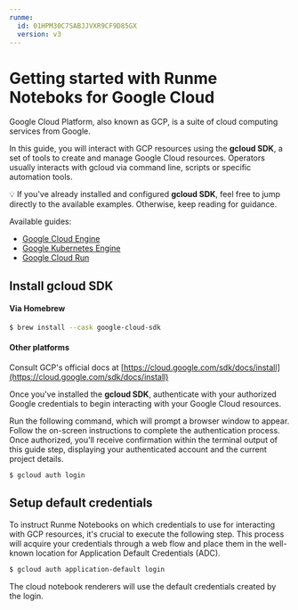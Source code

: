 ```yaml
---
runme:
  id: 01HPM30C7SABJJVXR9CF9D85GX
  version: v3
---
```


# Getting started with Runme Noteboks for Google Cloud

Google Cloud Platform, also known as GCP, is a suite of cloud computing services from Google.

In this guide, you will interact with GCP resources using the **gcloud SDK**, a set of tools to create and manage Google Cloud resources. Operators usually interacts with gcloud via command line, scripts or specific automation tools.

💡 If you've already installed and configured **gcloud SDK**, feel free to jump directly to the available examples. Otherwise, keep reading for guidance.

Available guides:

- [Google Cloud Engine](gce.md)
- [Google Kubernetes Engine](gke.md)
- [Google Cloud Run](cloudRun.md)

## Install gcloud SDK

#### Via Homebrew

```sh {"id":"01HPM36BJYQPJNPRXN1XEG5GTB"}
$ brew install --cask google-cloud-sdk
```

#### Other platforms

Consult GCP's official docs at [https://cloud.google.com/sdk/docs/install](https://cloud.google.com/sdk/docs/install)

Once you've installed the **gcloud SDK**, authenticate with your authorized Google credentials to begin interacting with your Google Cloud resources.

Run the following command, which will prompt a browser window to appear. Follow the on-screen instructions to complete the authentication process. Once authorized, you'll receive confirmation within the terminal output of this guide step, displaying your authenticated account and the current project details.

```sh {"background":"true","id":"01HPM3806ZWYRNJYXK4KW3KQ4M"}
$ gcloud auth login
```

## Setup default credentials

To instruct Runme Notebooks on which credentials to use for interacting with GCP resources, it's crucial to execute the following step. This process will acquire your credentials through a web flow and place them in the well-known location for Application Default Credentials (ADC).

```sh {"id":"01HQ6D3C0HGXBM29YNH9Z7H9R9","name":"set-gcloud-default"}
$ gcloud auth application-default login
```

The cloud notebook renderers will use the default credentials created by the login.

